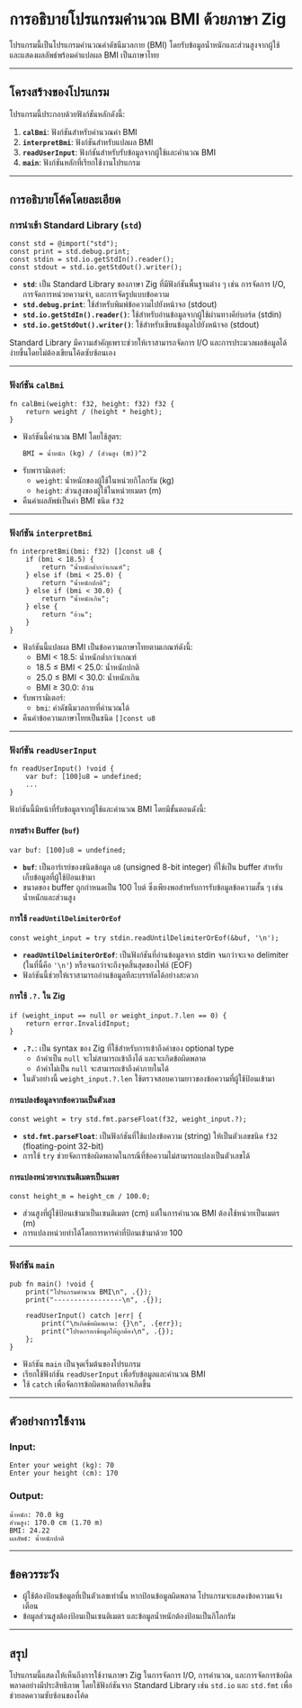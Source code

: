 
# การอธิบายโปรแกรมคำนวณ BMI ด้วยภาษา Zig

โปรแกรมนี้เป็นโปรแกรมคำนวณค่าดัชนีมวลกาย (BMI) โดยรับข้อมูลน้ำหนักและส่วนสูงจากผู้ใช้ และแสดงผลลัพธ์พร้อมคำแปลผล BMI เป็นภาษาไทย

---

## โครงสร้างของโปรแกรม

โปรแกรมนี้ประกอบด้วยฟังก์ชันหลักดังนี้:

1. **`calBmi`**: ฟังก์ชันสำหรับคำนวณค่า BMI
2. **`interpretBmi`**: ฟังก์ชันสำหรับแปลผล BMI
3. **`readUserInput`**: ฟังก์ชันสำหรับรับข้อมูลจากผู้ใช้และคำนวณ BMI
4. **`main`**: ฟังก์ชันหลักที่เรียกใช้งานโปรแกรม

---

## การอธิบายโค้ดโดยละเอียด

### การนำเข้า Standard Library (`std`)

```zig
const std = @import("std");
const print = std.debug.print;
const stdin = std.io.getStdIn().reader();
const stdout = std.io.getStdOut().writer();
```

- **`std`**: เป็น Standard Library ของภาษา Zig ที่มีฟังก์ชันพื้นฐานต่าง ๆ เช่น การจัดการ I/O, การจัดการหน่วยความจำ, และการจัดรูปแบบข้อความ
- **`std.debug.print`**: ใช้สำหรับพิมพ์ข้อความไปยังหน้าจอ (stdout)
- **`std.io.getStdIn().reader()`**: ใช้สำหรับอ่านข้อมูลจากผู้ใช้ผ่านทางคีย์บอร์ด (stdin)
- **`std.io.getStdOut().writer()`**: ใช้สำหรับเขียนข้อมูลไปยังหน้าจอ (stdout)

Standard Library มีความสำคัญเพราะช่วยให้เราสามารถจัดการ I/O และการประมวลผลข้อมูลได้ง่ายขึ้นโดยไม่ต้องเขียนโค้ดซับซ้อนเอง

---

### ฟังก์ชัน `calBmi`

```zig
fn calBmi(weight: f32, height: f32) f32 {
    return weight / (height * height);
}
```

- ฟังก์ชันนี้คำนวณ BMI โดยใช้สูตร:
  ```
  BMI = น้ำหนัก (kg) / (ส่วนสูง (m))^2
  ```
- รับพารามิเตอร์:
  - `weight`: น้ำหนักของผู้ใช้ในหน่วยกิโลกรัม (kg)
  - `height`: ส่วนสูงของผู้ใช้ในหน่วยเมตร (m)
- คืนค่าผลลัพธ์เป็นค่า BMI ชนิด `f32`

---

### ฟังก์ชัน `interpretBmi`

```zig
fn interpretBmi(bmi: f32) []const u8 {
    if (bmi < 18.5) {
        return "น้ำหนักต่ำกว่าเกณฑ์";
    } else if (bmi < 25.0) {
        return "น้ำหนักปกติ";
    } else if (bmi < 30.0) {
        return "น้ำหนักเกิน";
    } else {
        return "อ้วน";
    }
}
```

- ฟังก์ชันนี้แปลผล BMI เป็นข้อความภาษาไทยตามเกณฑ์ดังนี้:
  - BMI < 18.5: น้ำหนักต่ำกว่าเกณฑ์
  - 18.5 ≤ BMI < 25.0: น้ำหนักปกติ
  - 25.0 ≤ BMI < 30.0: น้ำหนักเกิน
  - BMI ≥ 30.0: อ้วน
- รับพารามิเตอร์:
  - `bmi`: ค่าดัชนีมวลกายที่คำนวณได้
- คืนค่าข้อความภาษาไทยเป็นชนิด `[]const u8`

---

### ฟังก์ชัน `readUserInput`

```zig
fn readUserInput() !void {
    var buf: [100]u8 = undefined;
    ...
}
```

ฟังก์ชันนี้มีหน้าที่รับข้อมูลจากผู้ใช้และคำนวณ BMI โดยมีขั้นตอนดังนี้:

#### การสร้าง Buffer (`buf`)

```zig
var buf: [100]u8 = undefined;
```

- **`buf`**: เป็นอาร์เรย์ของชนิดข้อมูล `u8` (unsigned 8-bit integer) ที่ใช้เป็น buffer สำหรับเก็บข้อมูลที่ผู้ใช้ป้อนเข้ามา
- ขนาดของ buffer ถูกกำหนดเป็น 100 ไบต์ ซึ่งเพียงพอสำหรับการรับข้อมูลข้อความสั้น ๆ เช่น น้ำหนักและส่วนสูง

#### การใช้ `readUntilDelimiterOrEof`

```zig
const weight_input = try stdin.readUntilDelimiterOrEof(&buf, '\n');
```

- **`readUntilDelimiterOrEof`**: เป็นฟังก์ชันที่อ่านข้อมูลจาก stdin จนกว่าจะเจอ delimiter (ในที่นี้คือ `'\n'`) หรือจนกว่าจะถึงจุดสิ้นสุดของไฟล์ (EOF)
- ฟังก์ชันนี้ช่วยให้เราสามารถอ่านข้อมูลทีละบรรทัดได้อย่างสะดวก

#### การใช้ `.?.` ใน Zig

```zig
if (weight_input == null or weight_input.?.len == 0) {
    return error.InvalidInput;
}
```

- **`.?.`**: เป็น syntax ของ Zig ที่ใช้สำหรับการเข้าถึงค่าของ optional type
  - ถ้าค่าเป็น `null` จะไม่สามารถเข้าถึงได้ และจะเกิดข้อผิดพลาด
  - ถ้าค่าไม่เป็น `null` จะสามารถเข้าถึงค่าภายในได้
- ในตัวอย่างนี้ `weight_input.?.len` ใช้ตรวจสอบความยาวของข้อความที่ผู้ใช้ป้อนเข้ามา

#### การแปลงข้อมูลจากข้อความเป็นตัวเลข

```zig
const weight = try std.fmt.parseFloat(f32, weight_input.?);
```

- **`std.fmt.parseFloat`**: เป็นฟังก์ชันที่ใช้แปลงข้อความ (string) ให้เป็นตัวเลขชนิด `f32` (floating-point 32-bit)
- การใช้ `try` ช่วยจัดการข้อผิดพลาดในกรณีที่ข้อความไม่สามารถแปลงเป็นตัวเลขได้

#### การแปลงหน่วยจากเซนติเมตรเป็นเมตร

```zig
const height_m = height_cm / 100.0;
```

- ส่วนสูงที่ผู้ใช้ป้อนเข้ามาเป็นเซนติเมตร (cm) แต่ในการคำนวณ BMI ต้องใช้หน่วยเป็นเมตร (m)
- การแปลงหน่วยทำได้โดยการหารค่าที่ป้อนเข้ามาด้วย 100

---

### ฟังก์ชัน `main`

```zig
pub fn main() !void {
    print("โปรแกรมคำนวณ BMI\n", .{});
    print("-----------------\n", .{});
  
    readUserInput() catch |err| {
        print("\nเกิดข้อผิดพลาด: {}\n", .{err});
        print("โปรดกรอกข้อมูลให้ถูกต้อง\n", .{});
    };
}
```

- ฟังก์ชัน `main` เป็นจุดเริ่มต้นของโปรแกรม
- เรียกใช้ฟังก์ชัน `readUserInput` เพื่อรับข้อมูลและคำนวณ BMI
- ใช้ `catch` เพื่อจัดการข้อผิดพลาดที่อาจเกิดขึ้น

---

## ตัวอย่างการใช้งาน

### Input:

```
Enter your weight (kg): 70
Enter your height (cm): 170
```

### Output:

```
น้ำหนัก: 70.0 kg
ส่วนสูง: 170.0 cm (1.70 m)
BMI: 24.22
ผลลัพธ์: น้ำหนักปกติ
```

---

## ข้อควรระวัง

- ผู้ใช้ต้องป้อนข้อมูลที่เป็นตัวเลขเท่านั้น หากป้อนข้อมูลผิดพลาด โปรแกรมจะแสดงข้อความแจ้งเตือน
- ข้อมูลส่วนสูงต้องป้อนเป็นเซนติเมตร และข้อมูลน้ำหนักต้องป้อนเป็นกิโลกรัม

---

## สรุป

โปรแกรมนี้แสดงให้เห็นถึงการใช้งานภาษา Zig ในการจัดการ I/O, การคำนวณ, และการจัดการข้อผิดพลาดอย่างมีประสิทธิภาพ โดยใช้ฟังก์ชันจาก Standard Library เช่น `std.io` และ `std.fmt` เพื่อช่วยลดความซับซ้อนของโค้ด
